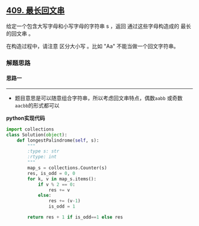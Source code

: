 ## [409. 最长回文串](https://leetcode.cn/problems/longest-palindrome/)

给定一个包含大写字母和小写字母的字符串 s ，返回 通过这些字母构造成的 最长的回文串 。

在构造过程中，请注意 区分大小写 。比如 "Aa" 不能当做一个回文字符串。



### 解题思路

#### 思路一
****
- 题目意思是可以随意组合字符串，所以考虑回文串特点，偶数`aabb` 或奇数`aacbb`的形式都可以

**python实现代码**

```python
import collections
class Solution(object):
    def longestPalindrome(self, s):
        """
        :type s: str
        :rtype: int
        """
        map_s = collections.Counter(s)
        res, is_odd = 0, 0
        for k, v in map_s.items():
            if v % 2 == 0:
                res += v
            else:
                res += (v-1)
                is_odd = 1

        return res + 1 if is_odd==1 else res
```

